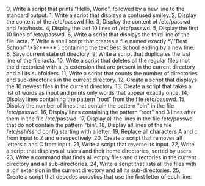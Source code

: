 0, Write a script that prints “Hello, World”, followed by a new line to the standard output.
1, Write a script that displays a confused smiley.
2, Display the content of the /etc/passwd file.
3, Display the content of /etc/passwd and /etc/hosts.
4, Display the last 10 lines of /etc/passwd.
5, Display the first 10 lines of /etc/passwd.
6, Write a script that displays the third line of the file iacta.
7, Write a shell script that creates a file named exactly \*\\'"Best School"\'\\*$\?\*\*\*\*\*:) containing the text Best School ending by a new line.
8, Save current state of directory.
9, Write a script that duplicates the last line of the file iacta.
10, Write a script that deletes all the regular files (not the directories) with a .js extension that are present in the current directory and all its subfolders.
11, Write a script that counts the number of directories and sub-directories in the current directory.
12, Create a script that displays the 10 newest files in the current directory.
13, Create a script that takes a list of words as input and prints only words that appear exactly once.
14, Display lines containing the pattern “root” from the file /etc/passwd.
15, Display the number of lines that contain the pattern “bin” in the file /etc/passwd.
16, Display lines containing the pattern “root” and 3 lines after them in the file /etc/passwd.
17, Display all the lines in the file /etc/passwd that do not contain the pattern “bin”.
18, Display all lines of the file /etc/ssh/sshd config starting with a letter.
19, Replace all characters A and c from input to Z and e respectively.
20, Create a script that removes all letters c and C from input.
21, Write a script that reverse its input.
22, Write a script that displays all users and their home directories, sorted by users.
23, Write a command that finds all empty files and directories in the current directory and all sub-directories.
24, Write a script that lists all the files with a .gif extension in the current directory and all its sub-directories.
25, Create a script that decodes acrostics that use the first letter of each line.
